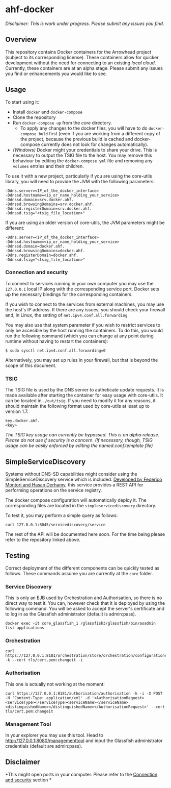 # ahf-docker

_*Disclaimer:* This is work under progress. Please submit any issues you find._

## Overview

This repository contains Docker containers for the Arrowhead project (subject to its corresponding license).
These containers allow for quicker development without the need for connecting to an existing _local cloud_.
Currently, these containers are at an alpha stage. Please submit any issues you find or enhancements you
would like to see.

## Usage

To start using it:
* Install `docker` and `docker-compose`
* Clone the repository
* Run `docker-compose up` from the *core* directory.
  * To apply any changes to the docker files, you will have to do `docker-compose buld` first (even if you are 
  working from a different copy of the project, because the previous build is cached and docker-compose currently
  does not look for changes automatically).
* *(Windows)* Docker might your credentials to share your drive. This is necessary to output the TSIG file to the host.
You may remove this behaviour by editing the `docker-compose.yml` file and removing any `volumes` entries and their
children.

To use it with a new project, particularly if you are using the core-utils library, you will need to provide the
JVM with the following parameters:

```
-Ddns.server=<IP_of_the_docker_interface>
-Ddnssd.hostname=<ip_or_name_holding_your_service>
-Ddnssd.domain=srv.docker.ahf.
-Ddnssd.browsingDomains=srv.docker.ahf.
-Ddnssd.registerDomain=srv.docker.ahf.
-Ddnssd.tsig="<tsig_file_location>"
```
If you are using an older version of core-utils, the JVM parameters might be different:

```
-Ddns.server=<IP_of_the_docker_interface>
-Ddnssd.hostname=<ip_or_name_holding_your_service>
-Ddnssd.domain=docker.ahf.
-Ddnssd.browsingDomains=docker.ahf.
-Ddns.registerDomain=docker.ahf.
-Ddnssd.tsig="<tsig_file_location>"
```

### Connection and security

To connect to services running in your own computer you may use the `127.0.0.1` local IP along with the corresponding service
port. Docker sets up the necessary bindings for the corresponding containers.

If you wish to connect to the services from external machines, you may use the host's IP address. If there are any issues, you
should check your firewall and, in Linux, the setting of `net.ipv4.conf.all.forwarding`.

You may also use that system parameter if you wish to restrict services to only be accesible by the host running the containers.
To do this, you would run the following command (which you can change at any point during runtime without having to restart the
containers):

```
$ sudo sysctl net.ipv4.conf.all.forwarding=0
```

Alternatively, you may set up rules in your firewall, but that is beyond the scope of this document.

### TSIG

The TSIG file is used by the DNS server to autheticate update requests. It is made available after starting the 
container for easy usage with core-utils. It can be located in `./out/tsig`. If you need to modify it for any 
reasons, it should maintain the following format used by core-utils at least up to version 1.7.

```
key.docker.ahf.
<key>
```

*The TSIG key usage can currently be bypassed. This is an alpha release. Please do not use if security is a
concern. _(If necessary, though, TSIG usage can be easily enforced by editing the named.conf.template file)_*


## SimpleServiceDiscovery

Systems without DNS-SD capabilities might consider using the SimpleServiceDiscovery service which is included.
[Developed by Federico Montori and Hasan Derhamy](https://bitbucket.org/fedeselmer/simpleservicediscovery/), this service provides a REST API for performing operations on the service registry.

The docker compose configuration will automatically deploy it. The corresponding files are located in the 
`simpleservicediscovery` directory.

To test it, you may perform a simple query as follows:
```
curl 127.0.0.1:8045/servicediscovery/service
```

The rest of the API will be documented here soon. For the time being please refer to the repository linked above.


## Testing

Correct deployment of the different components can be quickly tested as follows. These commands assume you are currently
at the `core` folder.

### Service Discovery
This is only an EJB used by Orchestration and Authorisation, so there is no direct way to test it. You can, however check
that it is deployed by using the following command. You will be asked to accept the server's certificate and to log in as
the Glassfish administrator (default is admin:pass).
```
docker exec -it core_glassfish_1 /glassfish3/glassfish/bin/asadmin list-applications
```

### Orchestration
```
curl https://127.0.0.1:8181/orchestration/store/orchestration/configurations -k --cert tls/cert.pem:changeit -i
```

### Authorisation
This one is actually not working at the moment:
```
curl https://127.0.0.1:8181/authorisation/authorisation -k -i -X POST -H 'Content-Type: application/xml' -d '<AuthorisationRequest><serviceType></serviceType><serviceName></serviceName><distinguishedName></distinguishedName></AuthorisationRequest>' --cert tls/cert.pem:changeit
```

### Management Tool
In your explorer you may use this tool. Head to http://127.0.0.1:8080/managementtool and input the Glassfish administrator
credentials (default are admin:pass).


## Disclaimer

*This might open ports in your computer. Please refer to the [Connection and security](https://github.com/ArrowheadFramework/ahf-docker#connection-and-security) section *
